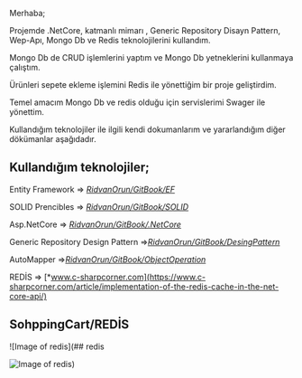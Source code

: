Merhaba;

Projemde .NetCore, katmanlı mimarı , Generic Repository Disayn Pattern, Wep-Apı, Mongo Db ve Redis teknolojilerini kullandım. 

Mongo Db de CRUD işlemlerini yaptım ve Mongo Db yetneklerini kullanmaya çalıştım.

Ürünleri sepete ekleme işlemini Redis ile yönettiğim bir proje geliştirdim.  

Temel amacım Mongo Db ve redis olduğu için servislerimi Swager ile yönettim.

Kullandığım teknolojiler ile ilgili kendi dokumanlarım ve yararlandığım diğer dökümanlar aşağıdadır.

## Kullandığım teknolojiler;

Entity Framework =>  [*RidvanOrun/GitBook/EF*](https://ridvanorun.gitbook.io/entity-framework/) 

SOLID Prencibles =>  [*RidvanOrun/GitBook/SOLID*](https://ridvanorun.gitbook.io/solid/) 

Asp.NetCore => [*RidvanOrun/GitBook/.NetCore*](https://ridvanorun.gitbook.io/asp-net-core/)

Generic Repository Design Pattern =>[*RidvanOrun/GitBook/DesingPattern*](https://ridvanorun.gitbook.io/desing-patterns/)

AutoMapper =>[*RidvanOrun/GitBook/ObjectOperation*](https://ridvanorun.gitbook.io/object-operation/)

REDİS => [*www.c-sharpcorner.com](https://www.c-sharpcorner.com/article/implementation-of-the-redis-cache-in-the-net-core-api/)

## SohppingCart/REDİS

![Image of redis](## redis

![Image of redis](https://files.gitbook.com/v0/b/gitbook-x-prod.appspot.com/o/spaces%2FGCfkaESkuLEjtF9kvee0%2Fuploads%2FErxkxbmLcktH2JSNX9Ma%2F6276ff32-dcb7-4631-8380-c206e911afbf.jpg?alt=media&token=fc12e96d-bfa2-4915-9bf7-865d210add4e))
